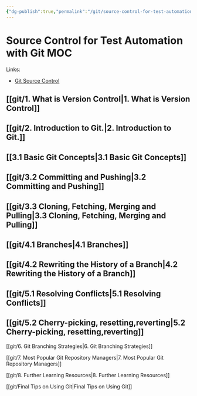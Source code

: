 ```yaml
---
{"dg-publish":true,"permalink":"/git/source-control-for-test-automation-with-git-moc/","tags":["git"]}
---
```



# Source Control for Test Automation with Git MOC

Links:

- [Git Source Control](https://testautomationu.applitools.com/git-tutorial/)

## [[git/1. What is Version Control\|1. What is Version Control]]

## [[git/2. Introduction to Git.\|2. Introduction to Git.]]

## [[3.1 Basic Git Concepts\|3.1 Basic Git Concepts]]

## [[git/3.2 Committing and Pushing\|3.2 Committing and Pushing]]

## [[git/3.3 Cloning, Fetching, Merging and Pulling\|3.3 Cloning, Fetching, Merging and Pulling]]

## [[git/4.1 Branches\|4.1 Branches]]

## [[git/4.2 Rewriting the History of a Branch\|4.2 Rewriting the History of a Branch]]

## [[git/5.1 Resolving Conflicts\|5.1 Resolving Conflicts]]

## [[git/5.2 Cherry-picking, resetting,reverting\|5.2 Cherry-picking, resetting,reverting]]

[[git/6. Git Branching Strategies\|6. Git Branching Strategies]]

[[git/7. Most Popular Git Repository Managers\|7. Most Popular Git Repository Managers]]

[[git/8. Further Learning Resources\|8. Further Learning Resources]]

[[git/Final Tips on Using Git\|Final Tips on Using Git]]
